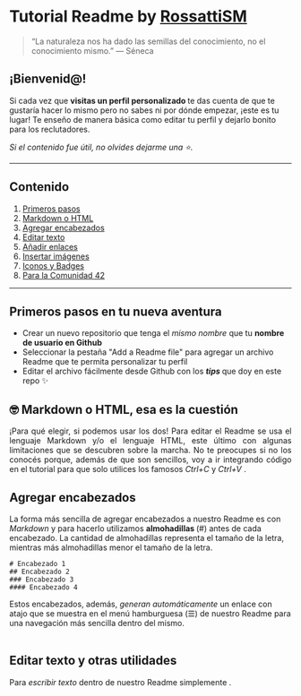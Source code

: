 # Tutorial Readme by <a href="https://github.com/RossattiSM"> RossattiSM </a>

> “La naturaleza nos ha dado las semillas del conocimiento, no el conocimiento mismo.” ― Séneca

## ¡Bienvenid@!

Si cada vez que <b> visitas un perfil personalizado </b> te das cuenta de que te gustaría hacer lo mismo pero no sabes ni por dónde empezar, ¡este es tu lugar! 
Te enseño de manera básica como editar tu perfil y dejarlo bonito para los reclutadores. <br>

<i> Si el contenido fue útil, no olvides dejarme una ⭐. </i> <br>

<hr>

## Contenido 
<p align="center">
  <ol>
    <li> <a href="https://github.com/RossattiSM/tutorial-readme/blob/main/README.md#primeros-pasos-en-tu-nueva-aventura"> Primeros pasos </a> </li>
    <li> <a href="https://github.com/RossattiSM/tutorial-readme/blob/main/README.md#-markdown-o-html-esa-es-la-cuesti%C3%B3n"> Markdown o HTML </a> </li>
    <li> <a href="https://github.com/RossattiSM/tutorial-readme#agregar-encabezados"> Agregar encabezados </a> </li>
    <li> <a href=""> Editar texto </a> </li>
    <li> <a href=""> Añadir enlaces </a> </li>
    <li> <a href=""> Insertar imágenes </a> </li>
    <li> <a href=""> Iconos y Badges </a> </li>
    <li> <a href=""> Para la Comunidad 42 </a> </li>
    
  </ol>
</p>

<hr>

## Primeros pasos en tu nueva aventura 

<p align="justify">
<ul>
  <li> Crear un nuevo repositorio que tenga el <i> mismo nombre </i> que tu <b> nombre de usuario en Github </b> </li> 
  <li> Seleccionar la pestaña </i> "Add a Readme file" para agregar un archivo Readme que te permita personalizar tu perfil </li> 
  <li> Editar el archivo fácilmente desde Github con los <b> <i> tips </i> </b> que doy en este repo ✨ </li> 
</ul>
 </p>

## 🤓 Markdown o HTML, esa es la cuestión 

<p align="justify">
¡Para qué elegir, si podemos usar los dos! Para editar el Readme se usa el lenguaje Markdown y/o el lenguaje HTML, este último con algunas limitaciones que se descubren sobre la marcha. No te preocupes si no los conocés porque, además de que son sencillos, voy a ir integrando código en el tutorial para que solo utilices los famosos <i> Ctrl+C </i> y <i> Ctrl+V </i>.
 </p>

## Agregar encabezados
La forma más sencilla de agregar encabezados a nuestro Readme es con <i> Markdown </i> y para hacerlo utilizamos <b> almohadillas </b> (#) antes de cada encabezado. La cantidad de almohadillas representa el tamaño de la letra, mientras más almohadillas menor el tamaño de la letra.

```
# Encabezado 1
## Encabezado 2
### Encabezado 3
#### Encabezado 4
```

Estos encabezados, además, <i> generan automáticamente </i> un enlace con atajo que se muestra en el menú hamburguesa (☰) de nuestro Readme para una navegación más sencilla dentro del mismo.
<br><br>

## Editar texto y otras utilidades
<p align="justify">
Para <i> escribir texto </i> dentro de nuestro Readme simplemente .
 </p>
